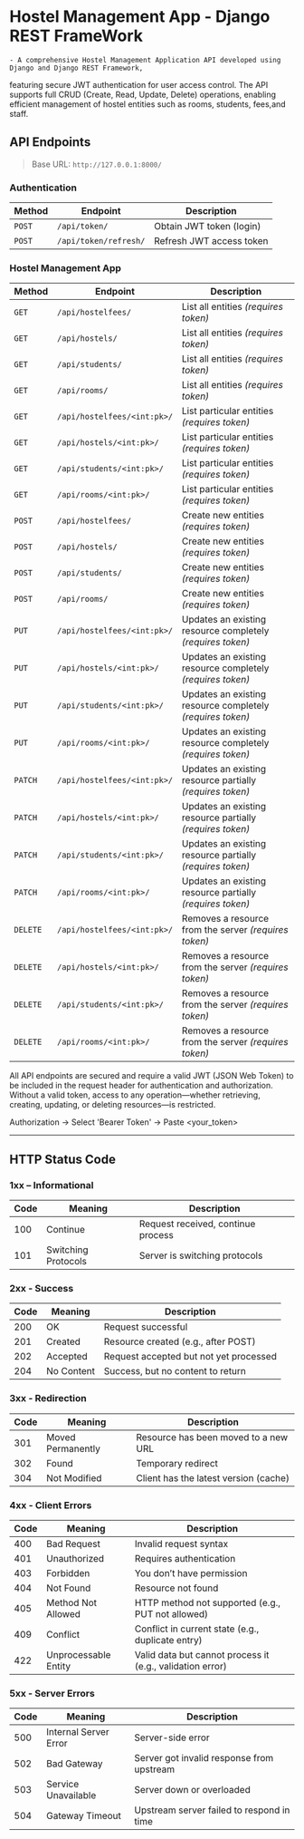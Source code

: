 # Hostel Management App - Django REST FrameWork
    - A comprehensive Hostel Management Application API developed using Django and Django REST Framework,
featuring secure JWT authentication for user access control. The API supports full CRUD (Create, Read, Update,
Delete) operations, enabling efficient management of hostel entities such as rooms, students, fees,and staff.

## API Endpoints

> Base URL: `http://127.0.0.1:8000/`

###  Authentication

| Method | Endpoint | Description |
| ------ | -------- | ----------- |
| `POST` | `/api/token/` | Obtain JWT token (login) |
| `POST` | `/api/token/refresh/` | Refresh JWT access token |

###  Hostel Management App 

| Method | Endpoint | Description |
| -------- | ---------- | ------------- |
| `GET` | `/api/hostelfees/` | List all entities *(requires token)* |
| `GET` | `/api/hostels/` | List all entities *(requires token)* |
| `GET` | `/api/students/` | List all entities *(requires token)* |
| `GET` | `/api/rooms/` | List all entities *(requires token)* |
| `GET` | `/api/hostelfees/<int:pk>/` | List particular entities *(requires token)* |
| `GET` | `/api/hostels/<int:pk>/` | List particular entities *(requires token)* |
| `GET` | `/api/students/<int:pk>/` | List particular entities *(requires token)* |
| `GET` | `/api/rooms/<int:pk>/` | List particular entities *(requires token)* |
| `POST` | `/api/hostelfees/` | Create new entities *(requires token)* |
| `POST` | `/api/hostels/` | Create new entities *(requires token)* |
| `POST` | `/api/students/` | Create new entities *(requires token)* |
| `POST` | `/api/rooms/` | Create new entities *(requires token)* |
| `PUT` | `/api/hostelfees/<int:pk>/` | Updates an existing resource completely *(requires token)* |
| `PUT` | `/api/hostels/<int:pk>/` | Updates an existing resource completely *(requires token)* |
| `PUT` | `/api/students/<int:pk>/` | Updates an existing resource completely *(requires token)* |
| `PUT` | `/api/rooms/<int:pk>/` | Updates an existing resource completely *(requires token)* |
| `PATCH` | `/api/hostelfees/<int:pk>/` | Updates an existing resource partially *(requires token)* |
| `PATCH` | `/api/hostels/<int:pk>/` | Updates an existing resource partially *(requires token)* |
| `PATCH` | `/api/students/<int:pk>/` | Updates an existing resource partially *(requires token)* |
| `PATCH` | `/api/rooms/<int:pk>/` | Updates an existing resource partially *(requires token)* |
| `DELETE` | `/api/hostelfees/<int:pk>/` | Removes a resource from the server *(requires token)* |
| `DELETE` | `/api/hostels/<int:pk>/` | Removes a resource from the server *(requires token)* |
| `DELETE` | `/api/students/<int:pk>/` | Removes a resource from the server *(requires token)* |
| `DELETE` | `/api/rooms/<int:pk>/` | Removes a resource from the server *(requires token)* |

All API endpoints are secured and require a valid JWT (JSON Web Token) to be included in the request header for authentication and authorization. Without a valid token, access to any operation—whether retrieving, creating, updating, or deleting resources—is restricted.

Authorization -> Select 'Bearer Token' -> Paste <your_token>

---

## HTTP Status Code

### 1xx – Informational
| Code | Meaning | Description                        |
| ---- | -------- |  ----------- |
| 100  | Continue | Request received, continue process |
| 101  | Switching Protocols | Server is switching protocols |

### 2xx - Success
| Code | Meaning | Description |
| ---- | ---------- | ------------- |
| 200  | OK         | Request successful |
| 201  | Created    | Resource created (e.g., after POST) |
| 202  | Accepted   | Request accepted but not yet processed |
| 204  | No Content | Success, but no content to return |

### 3xx - Redirection
| Code | Meaning | Description |
| ---- | -------- | ----------- |
| 301  | Moved Permanently | Resource has been moved to a new URL  |
| 302  | Found | Temporary redirect |
| 304  | Not Modified | Client has the latest version (cache) |

### 4xx - Client Errors 
| Code | Meaning | Description |
| ---- | --------- | ---------- |
| 400  | Bad Request | Invalid request syntax |
| 401  | Unauthorized | Requires authentication |
| 403  | Forbidden | You don’t have permission |
| 404  | Not Found | Resource not found |
| 405  | Method Not Allowed | HTTP method not supported (e.g., PUT not allowed) |
| 409  | Conflict | Conflict in current state (e.g., duplicate entry) |
| 422  | Unprocessable Entity | Valid data but cannot process it (e.g., validation error) |

### 5xx - Server Errors
| Code | Meaning | Description |
| ---- | -------- | ---------- |
| 500  | Internal Server Error | Server-side error |
| 502  | Bad Gateway | Server got invalid response from upstream |
| 503  | Service Unavailable | Server down or overloaded |
| 504  | Gateway Timeout | Upstream server failed to respond in time |


